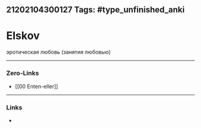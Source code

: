 21202104300127
Tags: #type_unfinished_anki 
---
# Elskov

эротическая любовь (занятия любовью)

---
### Zero-Links
- [[00 Enten-eller]]
---
### Links
-